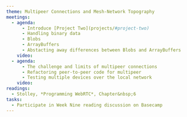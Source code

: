```yaml
---
theme: Multipeer Connections and Mesh-Network Topography
meetings:
  - agenda:
      - Introduce [Project Two](projects/#project-two)
      - Handling binary data
      - Blobs
      - ArrayBuffers
      - Abstacting away differences between Blobs and ArrayBuffers
    video:
  - agenda:
      - The challenge and limits of multipeer connections
      - Refactoring peer-to-peer code for multipeer
      - Testing multiple devices over the local network
    video:
readings:
  - Stolley, *Programming WebRTC*, Chapter&nbsp;6
tasks:
  - Participate in Week Nine reading discussion on Basecamp
---
```

